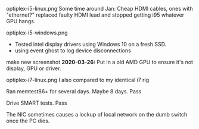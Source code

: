 optiplex-i5-linux.png
Some time around Jan: Cheap HDMI cables, ones with "ethernet?" replaced faulty HDMI lead and stopped getting i95 whatever GPU hangs.

optiplex-i5-windows.png
* Tested intel display drivers using Windows 10 on a fresh SSD.
* using event ghost to log device disconnections

make new screenshot
**2020-03-26:** Put in a old AMD GPU to ensure it's not display, GPU or driver.

optiplex-i7-linux.png
I also compared to my identical i7 rig

Ran memtest86+ for several days. Maybe 8 days. Pass

Drive SMART tests. Pass

The NIC sometimes causes a lockup of local network on the dumb switch once the PC dies.